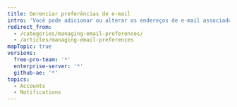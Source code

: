 ```yaml
---
title: Gerenciar preferências de e-mail
intro: 'Você pode adicionar ou alterar os endereços de e-mail associados à sua conta{% data variables.product.product_name %}. Também é possível gerenciar os e-mails que você recebe do {% data variables.product.product_name %}.'
redirect_from:
  - /categories/managing-email-preferences/
  - /articles/managing-email-preferences
mapTopic: true
versions:
  free-pro-team: '*'
  enterprise-server: '*'
  github-ae: '*'
topics:
  - Accounts
  - Notifications
---
```


